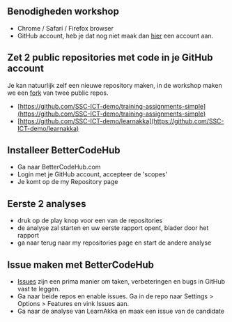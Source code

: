 ## Benodigheden workshop
- Chrome / Safari / Firefox browser
- GitHub account, heb je dat nog niet maak dan [hier](https://github.com/join?source=header-home) een account  aan.

## Zet 2 public repositories met code in je GitHub account
Je kan natuurlijk zelf een nieuwe repository maken, in de workshop maken we een [fork](https://help.github.com/articles/fork-a-repo/) van twee public repos.

- [https://github.com/SSC-ICT-demo/training-assignments-simple](https://github.com/SSC-ICT-demo/training-assignments-simple)
- [https://github.com/SSC-ICT-demo/learnakka](https://github.com/SSC-ICT-demo/learnakka)

## Installeer BetterCodeHub
- Ga naar BetterCodeHub.com 
- Login met je GitHub account, accepteer de 'scopes'
- Je komt op de my Repository page

## Eerste 2 analyses
- druk op de play knop voor een van de repositories
- de analyse zal starten en uw eerste rapport opent, blader door het rapport
- ga naar terug naar my repositories page en start de andere analyse

## Issue maken met BetterCodeHub
- [Issues](https://guides.github.com/features/issues/) zijn een prima manier om taken, verbeteringen en bugs in GitHub vast te leggen.
- Ga naar beide repos en enable issues. Ga in de repo naar Settings > Options > Features en vink Issues aan.
- Ga naar de analyse van LearnAkka en maak een issue van de candidate



